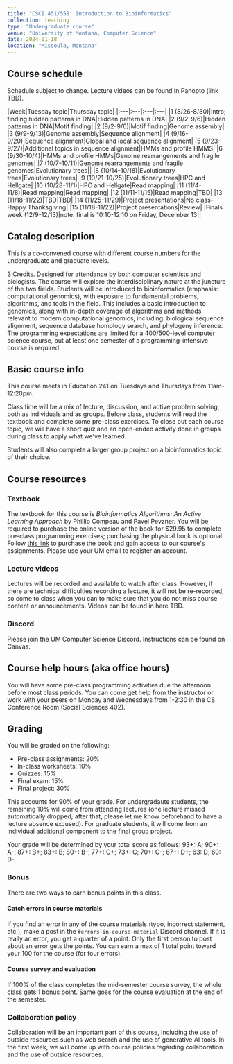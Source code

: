 ```yaml
---
title: "CSCI 451/558: Introduction to Bioinformatics"
collection: teaching
type: "Undergraduate course"
venue: "University of Montana, Computer Science"
date: 2024-01-18
location: "Missoula, Montana"
---
```


## Course schedule

Schedule subject to change. Lecture videos can be found in Panopto (link TBD).

|Week|Tuesday topic|Thursday topic|
|:---|:---|:---|:---|
|1 (8/26-8/30)|Intro; finding hidden patterns in DNA|Hidden patterns in DNA|
|2 (9/2-9/6)|Hidden patterns in DNA|Motif finding|
|2 (9/2-9/6)|Motif finding|Genome assembly|
|3 (9/9-9/13)|Genome assembly|Sequence alignment|
|4 (9/16-9/20)|Sequence alignment|Global and local sequence alignment|
|5 (9/23-9/27)|Additional topics in sequence alignment|HMMs and profile HMMS|
|6 (9/30-10/4)|HMMs and profile HMMs|Genome rearrangements and fragile genomes|
|7 (10/7-10/11)|Genome rearrangements and fragile genomes|Evolutionary trees||
|8 (10/14-10/18)|Evolutionary trees|Evolutionary trees|
|9 (10/21-10/25)|Evolutionary trees|HPC and Hellgate|
|10 (10/28-11/1)|HPC and Hellgate|Read mapping|
|11 (11/4-11/8)|Read mapping|Read mapping|
|12 (11/11-11/15)|Read mapping|TBD|
|13 (11/18-11/22)|TBD|TBD|
|14 (11/25-11/29)|Project presentations|No class-Happy Thanksgiving|
|15 (11/18-11/22)|Project presentations|Review|
|Finals week (12/9-12/13)|note: final is 10:10-12:10 on Friday, December 13||

## Catalog description

This is a co-convened course with different course numbers for the undergraduate and graduate levels.

3 Credits. Designed for attendance by both computer scientists and biologists. The course will explore the interdisciplinary nature at the juncture of the two fields. Students will be introduced to bioinformatics (emphasis: computational genomics), with exposure to fundamental problems, algorithms, and tools in the field. This includes a basic introduction to genomics, along with in-depth coverage of algorithms and methods relevant to modern computational genomics, including: biological sequence alignment, sequence database homology search, and phylogeny inference. The programming expectations are limited for a 400/500-level computer science course, but at least one semester of a programming-intensive course is required.

## Basic course info

This course meets in Education 241 on Tuesdays and Thursdays from
11am-12:20pm.

Class time will be a mix of lecture, discussion, and active problem solving, both as
individuals and as groups. Before class, students will read the textbook
and complete some pre-class exercises. To close out each course topic, we will
have a short quiz and an open-ended activity done in groups during class to
apply what we've learned.

Students will also complete a larger group project on a bioinformatics topic of
their choice.

## Course resources

### Textbook

The textbook for this course is *Bioinformatics Algorithms: An Active Learning
Approach* by Phillip Compeau and Pavel Pevzner. You will be required to purchase the
online version of the book for $29.95 to complete pre-class programming exercises;
purchasing the physical book is optional. Follow [this link](https://cogniterra.org/course/465/promo) to purchase the book and gain access to our course's assignments. Please use your UM email to register an account.

### Lecture videos

Lectures will be recorded and available to watch after class. However, if there are
technical difficulties recording a lecture, it will not be re-recorded, so come
to class when you can to make sure that you do not miss course content or
announcements. Videos can be found in here TBD.

### Discord

Please join the UM Computer Science Discord. Instructions can be found on
Canvas.

## Course help hours (aka office hours)

You will have some pre-class programming activities due the afternoon before
most class periods. You can come get help from the instructor or work with your peers on
Monday and Wednesdays from 1-2:30 in the CS Conference Room (Social Sciences
402).

## Grading

You will be graded on the following:
* Pre-class assignments: 20%
* In-class worksheets: 10%
* Quizzes: 15%
* Final exam: 15%
* Final project: 30%

This accounts for 90% of your grade. For undergradaute students, the remaining
10% will come from attending lectures (one lecture missed automatically
dropped; after that, please let me know beforehand to have a lecture absence
excused). For graduate students, it will come from
an individual additional component to the final group project.

Your grade will be determined by your total score as follows:
93+: A; 90+: A-; 87+: B+; 83+: B; 80+: B-; 77+: C+; 73+: C; 70+: C-; 67+: D+; 63: D; 60: D-.

### Bonus

There are two ways to earn bonus points in this class.

#### Catch errors in course materials

If you find an error in any of the course materials (typo, incorrect statement, etc.), make a post in the `#errors-in-course-material` Discord channel.
If it is really an error, you get a
quarter of a point. Only the first person to post about an error gets the points. You can earn a max of 1 total point toward your 100 for the course (for four errors).

#### Course survey and evaluation

If 100% of the class completes the mid-semester course survey, the whole
class gets 1 bonus point. Same goes for the course evaluation at the end of the
semester.

### Collaboration policy

Collaboration will be an important part of this course, including the use of
outside resources such as web search and the use of generative AI tools. In the
first week, we will come up with course policies regarding collaboration and
the use of outside resources.
